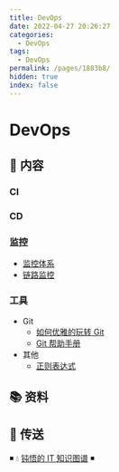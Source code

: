 ```yaml
---
title: DevOps
date: 2022-04-27 20:26:27
categories:
  - DevOps
tags:
  - DevOps
permalink: /pages/1883b8/
hidden: true
index: false
---
```


# DevOps

## 📖 内容

### CI

### CD

### 监控

- [监控体系](03.监控/01.监控体系.md)
- [链路监控](03.监控/02.链路追踪.md)

### 工具

- Git
  - [如何优雅的玩转 Git](99.工具/01.Git/01.如何优雅的玩转Git.md)
  - [Git 帮助手册](99.工具/01.Git/02.Git帮助手册.md)
- 其他
  - [正则表达式](99.工具/99.其他/01.正则表达式.md)

## 📚 资料

## 🚪 传送

◾ 💧 [钝悟的 IT 知识图谱](https://dunwu.github.io/waterdrop/) ◾